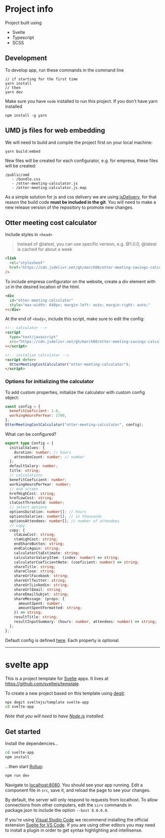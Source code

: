 # Project info

Project built using

- Svelte
- Typescript
- SCSS

## Development

To develop app, run these commands in the command line

```
// if starting for the first time
yarn install
// then
yarn dev

```

Make sure you have `node` installed to run this project. If you don't have yarn installed

```
npm install -g yarn
```

## UMD js files for web embedding

We will need to build and compile the project first on your local machine:

```
yarn build:embed
```

New files will be created for each configurator, e.g. for empresa, these files will be created:

```
/public/umd
   - /bundle.css
   - /otter-meeting-calculator.js
   - /otter-meeting-calculator.js.map
```

As a simple solution for js and css delivery we are using [jsDelivery](https://www.jsdelivr.com/), for that reason the build code **must be included in the git**. You will need to make a new release version of the repository to promote new changes.

## Otter meeting cost calculator

Include styles in `<head>`

> Instead of @latest, you can use specific version, e.g. @1.0.0, @latest is cached for about a week

```html
<link
  rel="stylesheet"
  href="https://cdn.jsdelivr.net/gh/march08/otter-meeting-savings-calculator@latest/public/umd/bundle.css"
/>
```

To include empresa configurator on the website, create a div element with `id` in the desired location of the html.

```html
<div
  id="otter-meeting-calculator"
  style="max-width: 640px; margin-left: auto; margin-right: auto;"
></div>
```

At the end of `<body>`, include this script, make sure to edit the config:

```html
<!-- calculator -->
<script
  type="text/javascript"
  src="https://cdn.jsdelivr.net/gh/march08/otter-meeting-savings-calculator@latest/public/umd/otter-meeting-calculator.js"
></script>

<!-- initalize calculator -->
<script defer>
  OtterMeetingCostCalculator("otter-meeting-calculator");
</script>
```

### Options for initializing the calculator

To add custom properties, initialize the calculator with custom config object:

```javascript
const config = {
  benefitCoeficient: 1.6,
  workingHoursPerYear: 1700,
};
OtterMeetingCostCalculator("otter-meeting-calculator", config);
```

What can be configured?

```typescript
export type Config = {
  initialValues: {
    duration: number; // hours
    attendeeCount: number; // number
  };
  defaultSalary: number;
  title: string;
  // calculations
  benefitCoeficient: number;
  workingHoursPerYear: number;
  // end screen
  hrefHighCost: string;
  hrefLowCost: string;
  ctaCostThreshold: number;
  // select options
  optionsDuration: number[]; // hours
  optionsSalaries: number[]; // in thousands
  optionsAttendees: number[]; // number of attendees
  // copy
  copy: {
    ctaLowCost: string;
    ctaHighCost: string;
    endShareButton: string;
    endCalcAgain: string;
    calculatorCtaEstimate: string;
    calculatorSalaryItem: (index: number) => string;
    calculatorCoeficientNote: (coeficient: number) => string;
    shareTitle: string;
    shareClose: string;
    shareUrlFacebook: string;
    shareUrlTwitter: string;
    shareUrlLinkedin: string;
    shareUrlEmail: string;
    shareEmailSubjet: string;
    shareMessage: (props: {
      amountSpent: number;
      amountSpentFormatted: string;
    }) => string;
    resultTitle: string;
    resultInputSummary: (hours: number, attendees: number) => string;
  };
};
```

Default config is defined [here](https://github.com/march08/otter-meeting-savings-calculator/blob/main/src/config.ts). Each property is optional.

---

# svelte app

This is a project template for [Svelte](https://svelte.dev) apps. It lives at https://github.com/sveltejs/template.

To create a new project based on this template using [degit](https://github.com/Rich-Harris/degit):

```bash
npx degit sveltejs/template svelte-app
cd svelte-app
```

_Note that you will need to have [Node.js](https://nodejs.org) installed._

## Get started

Install the dependencies...

```bash
cd svelte-app
npm install
```

...then start [Rollup](https://rollupjs.org):

```bash
npm run dev
```

Navigate to [localhost:8080](http://localhost:8080). You should see your app running. Edit a component file in `src`, save it, and reload the page to see your changes.

By default, the server will only respond to requests from localhost. To allow connections from other computers, edit the `sirv` commands in package.json to include the option `--host 0.0.0.0`.

If you're using [Visual Studio Code](https://code.visualstudio.com/) we recommend installing the official extension [Svelte for VS Code](https://marketplace.visualstudio.com/items?itemName=svelte.svelte-vscode). If you are using other editors you may need to install a plugin in order to get syntax highlighting and intellisense.
